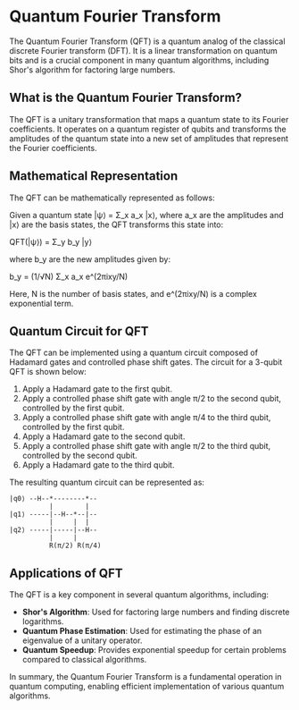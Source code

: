 # Quantum Fourier Transform

The Quantum Fourier Transform (QFT) is a quantum analog of the classical discrete Fourier transform (DFT). It is a linear transformation on quantum bits and is a crucial component in many quantum algorithms, including Shor's algorithm for factoring large numbers.

## What is the Quantum Fourier Transform?

The QFT is a unitary transformation that maps a quantum state to its Fourier coefficients. It operates on a quantum register of qubits and transforms the amplitudes of the quantum state into a new set of amplitudes that represent the Fourier coefficients.

## Mathematical Representation

The QFT can be mathematically represented as follows:

Given a quantum state |ψ⟩ = Σ_x a_x |x⟩, where a_x are the amplitudes and |x⟩ are the basis states, the QFT transforms this state into:

QFT(|ψ⟩) = Σ_y b_y |y⟩

where b_y are the new amplitudes given by:

b_y = (1/√N) Σ_x a_x e^(2πixy/N)

Here, N is the number of basis states, and e^(2πixy/N) is a complex exponential term.

## Quantum Circuit for QFT

The QFT can be implemented using a quantum circuit composed of Hadamard gates and controlled phase shift gates. The circuit for a 3-qubit QFT is shown below:

1. Apply a Hadamard gate to the first qubit.
2. Apply a controlled phase shift gate with angle π/2 to the second qubit, controlled by the first qubit.
3. Apply a controlled phase shift gate with angle π/4 to the third qubit, controlled by the first qubit.
4. Apply a Hadamard gate to the second qubit.
5. Apply a controlled phase shift gate with angle π/2 to the third qubit, controlled by the second qubit.
6. Apply a Hadamard gate to the third qubit.

The resulting quantum circuit can be represented as:

```
|q0⟩ --H--*--------*--
          |        |
|q1⟩ -----|--H--*--|--
          |     |  |
|q2⟩ -----|-----|--H--
          |     |
          R(π/2) R(π/4)
```

## Applications of QFT

The QFT is a key component in several quantum algorithms, including:

- **Shor's Algorithm**: Used for factoring large numbers and finding discrete logarithms.
- **Quantum Phase Estimation**: Used for estimating the phase of an eigenvalue of a unitary operator.
- **Quantum Speedup**: Provides exponential speedup for certain problems compared to classical algorithms.

In summary, the Quantum Fourier Transform is a fundamental operation in quantum computing, enabling efficient implementation of various quantum algorithms.
